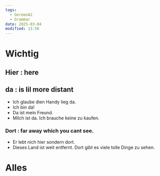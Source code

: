 ```yaml
---
tags:
  - GermanA2
  - Grammar
date: 2025-03-04
modified: 13:56
---
```

# Wichtig
## Hier : here
## da : is lil more distant
- Ich glaube dien Handy lieg da.
- Ich bin da!
- Da ist mein Freund.
- Milch ist da. Ich brauche keine zu kaufen.
### Dort : far away which you cant see.
- Er lebt nich hier sondern dort.
- Dieses Land ist weit entfernt. Dort gibt es viele tolle  Dinge zu sehen.
# Alles

